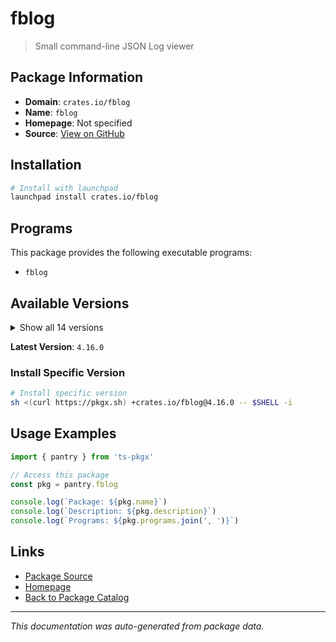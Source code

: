 # fblog

> Small command-line JSON Log viewer

## Package Information

- **Domain**: `crates.io/fblog`
- **Name**: `fblog`
- **Homepage**: Not specified
- **Source**: [View on GitHub](https://github.com/pkgxdev/pantry/tree/main/projects/crates.io/fblog/package.yml)

## Installation

```bash
# Install with launchpad
launchpad install crates.io/fblog
```

## Programs

This package provides the following executable programs:

- `fblog`

## Available Versions

<details>
<summary>Show all 14 versions</summary>

- `4.16.0`, `4.15.0`, `4.14.0`, `4.13.1`, `4.13.0`
- `4.12.0`, `4.11.0`, `4.10.0`, `4.9.0`, `4.8.0`
- `4.7.0`, `4.6.0`, `4.5.0`, `4.4.0`

</details>

**Latest Version**: `4.16.0`

### Install Specific Version

```bash
# Install specific version
sh <(curl https://pkgx.sh) +crates.io/fblog@4.16.0 -- $SHELL -i
```

## Usage Examples

```typescript
import { pantry } from 'ts-pkgx'

// Access this package
const pkg = pantry.fblog

console.log(`Package: ${pkg.name}`)
console.log(`Description: ${pkg.description}`)
console.log(`Programs: ${pkg.programs.join(', ')}`)
```

## Links

- [Package Source](https://github.com/pkgxdev/pantry/tree/main/projects/crates.io/fblog/package.yml)
- [Homepage](#)
- [Back to Package Catalog](../../../package-catalog.md)

---

*This documentation was auto-generated from package data.*
